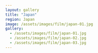 ```yaml
---
layout: gallery
title: "Japan"                 
region: Japan                  
image: /assets/images/film/japan-01.jpg   
gallery:
  - /assets/images/film/japan-01.jpg
  - /assets/images/film/japan-02.jpg
  - /assets/images/film/japan-03.jpg
---
```

